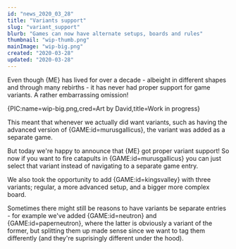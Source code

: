 ```yaml
---
id: "news_2020_03_28"
title: "Variants support"
slug: "variant_support"
blurb: "Games can now have alternate setups, boards and rules"
thumbnail: "wip-thumb.png"
mainImage: "wip-big.png"
created: "2020-03-28"
updated: "2020-03-28"
---
```


Even though {ME} has lived for over a decade - albeight in different shapes and through many rebirths - it has never had proper support for game variants. A rather embarrassing omission!

{PIC:name=wip-big.png,cred=Art by David,title=Work in progress}

This meant that whenever we actually did want variants, such as having the advanced version of {GAME:id=murusgallicus}, the variant was added as a separate game.

But today we're happy to announce that {ME} got proper variant support! So now if you want to fire catapults in {GAME:id=murusgallicus} you can just select that variant instead of navigating to a separate game entry.

We also took the opportunity to add {GAME:id=kingsvalley} with three variants; regular, a more advanced setup, and a bigger more complex board.

Sometimes there might still be reasons to have variants be separate entries - for example we've added {GAME:id=neutron} and {GAME:id=paperneutron}, where the latter is obviously a variant of the former, but splitting them up made sense since we want to tag them differently (and they're suprisingly different under the hood).
